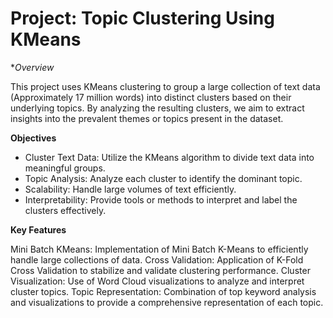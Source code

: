 # Project: Topic Clustering Using KMeans

**Overview*

This project uses KMeans clustering to group a large collection of text data (Approximately 17 million words) into distinct clusters based on their underlying topics. By analyzing the resulting clusters, we aim to extract insights into the prevalent themes or topics present in the dataset.

**Objectives**

* Cluster Text Data: Utilize the KMeans algorithm to divide text data into meaningful groups.
* Topic Analysis: Analyze each cluster to identify the dominant topic.
* Scalability: Handle large volumes of text efficiently.
* Interpretability: Provide tools or methods to interpret and label the clusters effectively.

**Key Features**

Mini Batch KMeans: Implementation of Mini Batch K-Means to efficiently handle large collections of data.
Cross Validation: Application of K-Fold Cross Validation to stabilize and validate clustering performance.
Cluster Visualization: Use of Word Cloud visualizations to analyze and interpret cluster topics.
Topic Representation: Combination of top keyword analysis and visualizations to provide a comprehensive representation of each topic.
